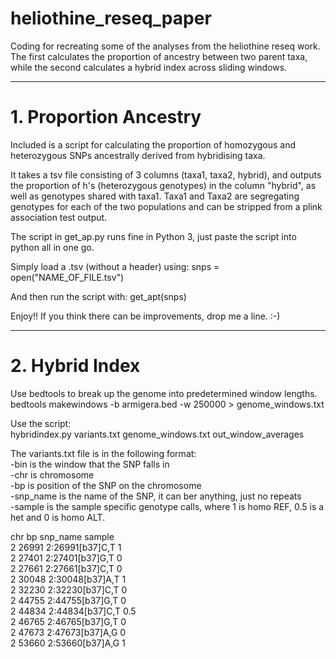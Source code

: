 # heliothine_reseq_paper
Coding for recreating some of the analyses from the heliothine reseq work. The first calculates the proportion of ancestry between two parent taxa, while the second calculates a hybrid index across sliding windows.
________________________________________________________
# 1. Proportion Ancestry

Included is a script for calculating the proportion of homozygous and heterozygous SNPs ancestrally derived from hybridising taxa.

It takes a tsv file consisting of 3 columns (taxa1, taxa2, hybrid), and outputs the proportion of h's (heterozygous genotypes) in the column "hybrid", as well as genotypes shared with taxa1. Taxa1 and Taxa2 are segregating genotypes for each of the two populations and can be stripped from a plink association test output.

The script in get_ap.py runs fine in Python 3, just paste the script into python all in one go.

Simply load a .tsv (without a header) using: snps = open("NAME_OF_FILE.tsv")

And then run the script with: get_apt(snps)

Enjoy!! If you think there can be improvements, drop me a line. :-)
________________________________________________________
# 2. Hybrid Index

Use bedtools to break up the genome into predetermined window lengths.<br>
bedtools makewindows -b armigera.bed -w 250000 > genome_windows.txt

Use the script: <br>
hybridindex.py variants.txt genome_windows.txt out_window_averages

The variants.txt file is in the following format:<br>
-bin is the window that the SNP falls in<br>
-chr is chromosome<br>
-bp is position of the SNP on the chromosome<br>
-snp_name is the name of the SNP, it can ber anything, just no repeats<br>
-sample is the sample specific genotype calls, where 1 is homo REF, 0.5 is a het and 0 is homo ALT.<br>

chr	bp	snp_name	sample<br>
2	26991	2:26991[b37]C,T	1<br>
2	27401	2:27401[b37]G,T	0<br>
2	27661	2:27661[b37]C,T	0<br>
2	30048	2:30048[b37]A,T	1<br>
2	32230	2:32230[b37]C,T	0<br>
2	44755	2:44755[b37]G,T	0<br>
2	44834	2:44834[b37]C,T	0.5<br>
2	46765	2:46765[b37]G,T	0<br>
2	47673	2:47673[b37]A,G	0<br>
2	53660	2:53660[b37]A,G	1<br>

